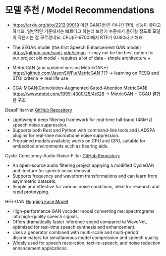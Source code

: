 # 모델 추천 / Model Recommendations

* https://arxiv.org/abs/2212.09019
  이건 GAN기반은 아니긴 한데, 성능이 좋다고 하네요. 일반적인 기준에서는 빠르다고 하는데 보청기 수준에서 돌아갈 정도로 모델이 작은지는 잘 모르겠네요. CPU(i7-9700)에서 RTF가 0.082라고 해요.


* The SEGAN model (the first Speech Enhancement GAN model) https://github.com/santi-pdp/segan
-> may not be the best option for our project
   old model -
   requires a lot of data -
   simple architecture +

* MetricGAN (and updated version MetricGAN+) https://github.com/JasonSWFu/MetricGAN ???
-> learning on PESQ and STOI criteria
-> real life use

* CGA-MGAN(Convolution-Augmented Gated-Attention MetricGAN) https://www.mdpi.com/1099-4300/25/4/628
  -> MetricGAN + CGAU 결합한 구조


DeepFilterNet  [GitHub Repository](https://github.com/Rikorose/DeepFilterNet)  
- Lightweight deep filtering framework for real-time full-band (48kHz) speech noise suppression.  
- Supports both Rust and Python with command-line tools and LADSPA plugins for real-time microphone noise suppression.  
- Pretrained models available; works on CPU and GPU, suitable for embedded environments such as hearing aids.

Cycle-Consitency-Audio-Noise-Filter  [GitHub Repository](https://github.com/bboycoi/Cycle-Consitency-Audio-Noise-Filter)  
- An open-source audio filtering project applying a modified CycleGAN architecture for speech noise removal.  
- Supports frequency and waveform transformations and can learn from asymmetric datasets.  
- Simple and effective for various noise conditions, ideal for research and rapid prototyping.

HiFi-GAN  [Hugging Face Model](https://huggingface.co/nvidia/tts_hifigan)  
- High-performance GAN vocoder model converting mel spectrograms into high-quality speech signals.  
- Offers dramatically faster inference speed compared to WaveNet, optimized for real-time speech synthesis and enhancement.  
- Uses a generator combined with multi-scale and multi-period discriminators for simultaneous model compression and speech quality.  
- Widely used for speech restoration, text-to-speech, and noise reduction enhancement applications.

